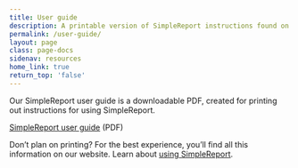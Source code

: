 ```yaml
---
title: User guide
description: A printable version of SimpleReport instructions found on our website
permalink: /user-guide/
layout: page
class: page-docs
sidenav: resources
home_link: true
return_top: 'false'
---
```


Our SimpleReport user guide is a downloadable PDF, created for printing out instructions for using SimpleReport.

[SimpleReport user guide](/assets/resources/SimpleReport-user-guide.pdf) (PDF)

Don’t plan on printing? For the best experience, you’ll find all this information on our website. Learn about [using SimpleReport](/using-simplereport).
